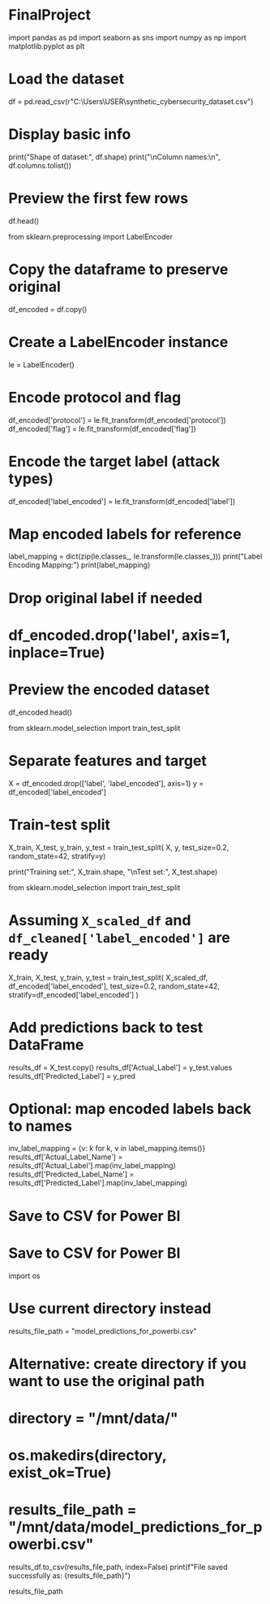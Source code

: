 # FinalProject

import pandas as pd
import seaborn as sns
import numpy as np
import matplotlib.pyplot as plt

# Load the dataset
df = pd.read_csv(r"C:\Users\USER\synthetic_cybersecurity_dataset.csv")

# Display basic info
print("Shape of dataset:", df.shape)
print("\nColumn names:\n", df.columns.tolist())

# Preview the first few rows
df.head()

from sklearn.preprocessing import LabelEncoder

# Copy the dataframe to preserve original
df_encoded = df.copy()

# Create a LabelEncoder instance
le = LabelEncoder()

# Encode protocol and flag
df_encoded['protocol'] = le.fit_transform(df_encoded['protocol'])
df_encoded['flag'] = le.fit_transform(df_encoded['flag'])

# Encode the target label (attack types)
df_encoded['label_encoded'] = le.fit_transform(df_encoded['label'])

# Map encoded labels for reference
label_mapping = dict(zip(le.classes_, le.transform(le.classes_)))
print("Label Encoding Mapping:")
print(label_mapping)

# Drop original label if needed
# df_encoded.drop('label', axis=1, inplace=True)

# Preview the encoded dataset
df_encoded.head()


from sklearn.model_selection import train_test_split

# Separate features and target
X = df_encoded.drop(['label', 'label_encoded'], axis=1)
y = df_encoded['label_encoded']

# Train-test split
X_train, X_test, y_train, y_test = train_test_split(
    X, y, test_size=0.2, random_state=42, stratify=y)

print("Training set:", X_train.shape, "\nTest set:", X_test.shape)


from sklearn.model_selection import train_test_split

# Assuming `X_scaled_df` and `df_cleaned['label_encoded']` are ready
X_train, X_test, y_train, y_test = train_test_split(
    X_scaled_df, df_encoded['label_encoded'], 
    test_size=0.2, random_state=42, stratify=df_encoded['label_encoded']
)


# Add predictions back to test DataFrame
results_df = X_test.copy()
results_df['Actual_Label'] = y_test.values
results_df['Predicted_Label'] = y_pred

# Optional: map encoded labels back to names
inv_label_mapping = {v: k for k, v in label_mapping.items()}
results_df['Actual_Label_Name'] = results_df['Actual_Label'].map(inv_label_mapping)
results_df['Predicted_Label_Name'] = results_df['Predicted_Label'].map(inv_label_mapping)

# Save to CSV for Power BI
# Save to CSV for Power BI
import os

# Use current directory instead
results_file_path = "model_predictions_for_powerbi.csv"

# Alternative: create directory if you want to use the original path
# directory = "/mnt/data/"
# os.makedirs(directory, exist_ok=True)
# results_file_path = "/mnt/data/model_predictions_for_powerbi.csv"

results_df.to_csv(results_file_path, index=False)
print(f"File saved successfully as: {results_file_path}")

results_file_path

